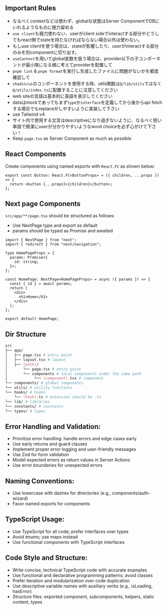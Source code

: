 ## Important Rules

- なるべくcontextなどは使わず、globalな状態はServer ComponentでDBにいれるようなものに極力留める
- `use client`も極力使わない、userがclient sideでinteractする部分やどうしてもreact側でstateを持たなければならない場合以外は使わない。
- もしuse clientを使う場合は、stateが影響したり、userがinteractする部分のみを別componentに切り出す。
- `useContext`を用いてglobal変数を扱う場合は、provider以下の子コンポーネントが最小限になる様に考えてproviderを配置して
- `pnpm lint` & `pnpm format`を実行し生成したファイルに問題がないかを都度確認して
- `shadcn/ui`のコンポーネントを使用する時、utils関数は`@/lib/utils`ではなく`@/utils/index.ts`に配置することに注意してください
- web siteの言語は基本的に英語を表示してください
- dataはmockであってもまず`type`か`interface`を定義してから後からapi fetchする場合でもreplaceがしやすいように実装して下さい
- use Tailwind v4
- サイト内で使用する文言はdescriptiveになり過ぎないように、なるべく短い単語で簡潔にuserが分かりやすいようなword choiceを必ず心がけて下さい！
- Keep `page.tsx` as Server Component as much as possible

## React Components

Create components using named exports with `React.FC` as shown below:

```tsx
export const Button: React.FC<ButtonProps> = ({ children, ...props }) => {
  return <button {...props}>{children}</button>;
};
```

## Next page Components

`src/app/**/page.tsx` should be structured as follows:

- Use NextPage type and export as default
- params should be typed as Promise and awaited

```tsx
import { NextPage } from "next";
import { redirect } from "next/navigation";

type HomePageProps = {
  params: Promise<{
    id: string;
  }>;
};

const HomePage: NextPage<HomePageProps> = async ({ params }) => {
  const { id } = await params;
  return (
    <div>
      <h1>Home</h1>
    </div>
  );
};

export default HomePage;
```

## Dir Structure

```zsh
src
├── app/
│   ├── page.tsx # entry point
│   ├── layout.tsx # layout
│   ├── (path)/
│       └── page.tsx # entry point
│       └── components # local components under the same path
│            └── (component).tsx # component
└── components/ # global components
└── utils/ # utility functions
└── hooks/ # hooks
    └── (hook).ts # extension should be .ts
└── lib/ # libraries
└── constants/ # constants
└── types/ # types
```

## Error Handling and Validation:

- Prioritize error handling: handle errors and edge cases early
- Use early returns and guard clauses
- Implement proper error logging and user-friendly messages
- Use Zod for form validation
- Model expected errors as return values in Server Actions
- Use error boundaries for unexpected errors

## Naming Conventions:

- Use lowercase with dashes for directories (e.g., components/auth-wizard)
- Favor named exports for components

## TypeScript Usage:

- Use TypeScript for all code; prefer interfaces over types
- Avoid enums; use maps instead
- Use functional components with TypeScript interfaces

## Code Style and Structure:

- Write concise, technical TypeScript code with accurate examples
- Use functional and declarative programming patterns; avoid classes
- Prefer iteration and modularization over code duplication
- Use descriptive variable names with auxiliary verbs (e.g., isLoading, hasError)
- Structure files: exported component, subcomponents, helpers, static content, types
